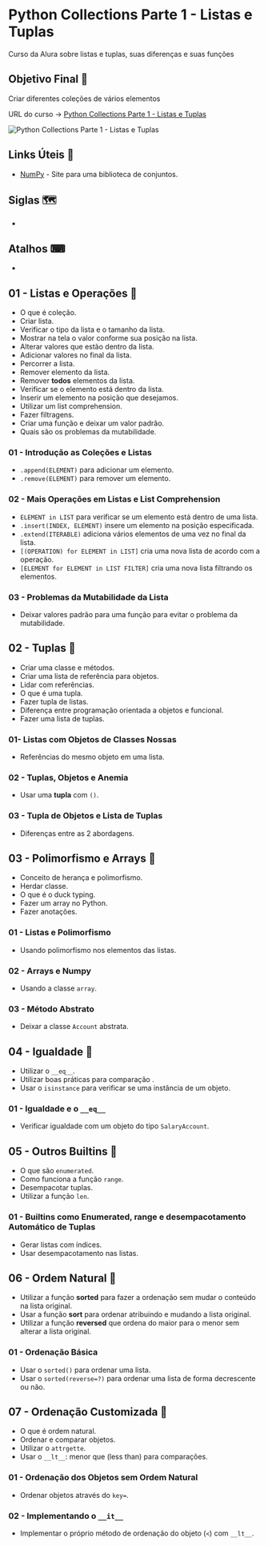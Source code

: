 # Python Collections Parte 1 - Listas e Tuplas

Curso da Alura sobre listas e tuplas, suas diferenças e suas funções

## Objetivo Final &#x1F3AF;

Criar diferentes coleções de vários elementos

URL do curso -> [Python Collections Parte 1 - Listas e Tuplas](https://cursos.alura.com.br/course/python-collections-listas-e-tuplas)

![Python Collections Parte 1 - Listas e Tuplas](https://www.alura.com.br/assets/api/share/curso-python-collections-listas-e-tuplas.png)

## Links Úteis &#x1F517;
* [NumPy](https://numpy.org/) - Site para uma biblioteca de conjuntos.

## Siglas &#x1F5FA;
*

## Atalhos &#x2328;
*

## 01 - Listas e Operações &#x1F516;
* O que é coleção.
* Criar lista.
* Verificar o tipo da lista e o tamanho da lista.
* Mostrar na tela o valor conforme sua posição na lista.
* Alterar valores que estão dentro da lista.
* Adicionar valores no final da lista.
* Percorrer a lista.
* Remover elemento da lista.
* Remover **todos** elementos da lista.
* Verificar se o elemento está dentro da lista.
* Inserir um elemento na posição que desejamos.
* Utilizar um list comprehension.
* Fazer filtragens.
* Criar uma função e deixar um valor padrão.
* Quais são os problemas da mutabilidade.

### 01 - Introdução as Coleções e Listas
* `.append(ELEMENT)` para adicionar um elemento.
* `.remove(ELEMENT)` para remover um elemento.

### 02 - Mais Operações em Listas e List Comprehension
* `ELEMENT in LIST` para verificar se um elemento está dentro de uma lista.
* `.insert(INDEX, ELEMENT)` insere um elemento na posição especificada.
* `.extend(ITERABLE)` adiciona vários elementos de uma vez no final da lista.
* `[(OPERATION) for ELEMENT in LIST]` cria uma nova lista de acordo com a operação.
* `[ELEMENT for ELEMENT in LIST FILTER]` cria uma nova lista filtrando os elementos.

### 03 - Problemas da Mutabilidade da Lista
* Deixar valores padrão para uma função para evitar o problema da mutabilidade.

## 02 - Tuplas &#x1F516;
* Criar uma classe e métodos.
* Criar uma lista de referência para objetos.
* Lidar com referências.
* O que é uma tupla.
* Fazer tupla de listas.
* Diferença entre programação orientada a objetos e funcional.
* Fazer uma lista de tuplas.

### 01- Listas com Objetos de Classes Nossas
* Referências do mesmo objeto em uma lista.

### 02 - Tuplas, Objetos e Anemia
* Usar uma **tupla** com `()`.

### 03 - Tupla de Objetos e Lista de Tuplas
* Diferenças entre as 2 abordagens.

## 03 - Polimorfismo e Arrays &#x1F516;
* Conceito de herança e polimorfismo.
* Herdar classe.
* O que é o duck typing.
* Fazer um array no Python.
* Fazer anotações.

### 01 - Listas e Polimorfismo
* Usando polimorfismo nos elementos das listas.

### 02 - Arrays e Numpy
* Usando a classe `array`.

### 03 - Método Abstrato
* Deixar a classe `Account` abstrata.

## 04 - Igualdade &#x1F516;
* Utilizar o `__eq__`.
* Utilizar boas práticas para comparação .
* Usar o `isinstance` para verificar se uma instância de um objeto.

### 01 - Igualdade e o `__eq__`
* Verificar igualdade com um objeto do tipo `SalaryAccount`.

## 05 - Outros Builtins &#x1F516;
* O que são `enumerated`.
* Como funciona a função `range`.
* Desempacotar tuplas.
* Utilizar a função `len`.

### 01 - Builtins como Enumerated, range e desempacotamento Automático de Tuplas
* Gerar listas com índices.
* Usar desempacotamento nas listas.

## 06 - Ordem Natural &#x1F516;
* Utilizar a função **sorted** para fazer a ordenação sem mudar o conteúdo na lista original.
* Usar a função **sort** para ordenar atribuindo e mudando a lista original.
* Utilizar a função **reversed** que ordena do maior para o menor sem alterar a lista original.

### 01 - Ordenação Básica
* Usar o `sorted()` para ordenar uma lista.
* Usar o `sorted(reverse=?)` para ordenar uma lista de forma decrescente ou não.

## 07 - Ordenação Customizada &#x1F516;
* O que é ordem natural.
* Ordenar e comparar objetos.
* Utilizar o `attrgette`.
* Usar o `__lt__`: menor que (less than) para comparações.

### 01 - Ordenação dos Objetos sem Ordem Natural
* Ordenar objetos através do `key=`.

### 02 - Implementando o `__it__`
* Implementar o próprio método de ordenação do objeto (`<`) com `__lt__`.